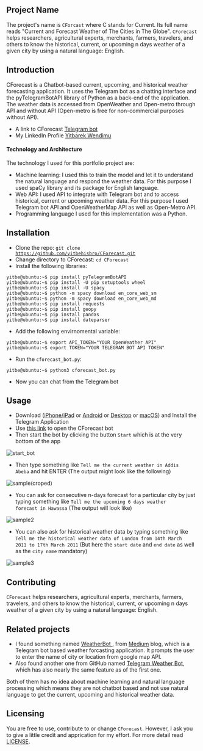 ## Project Name    
The project's name is <code>CForcast</code> where C stands for Current. Its full name reads "Current and Forecast Weather of The Cities in The Globe". <code>CForecast</code> helps researchers, agricultural experts, merchants, farmers, travelers, and others to know the historical, current, or upcoming n days weather of a given city by using a natural language: English.

## Introduction
CForecast is a Chatbot-based current, upcoming, and historical weather forecasting application. It uses the Telegram bot as a chatting interface and the pyTelegramBotAPI library of Python as a back-end of the application. The weather data is accessed from OpenWeather and Open-metro through API and without API (Open-metro is free for non-commercial purposes without API). 

- A link to CForecast <a href="https://t.me/CForecastBot" target="_blank" >Telegram bot</a>  
- My LinkedIn Profile <a href="https://www.linkedin.com/in/yitbewendimu" target="_blank" >Yitbarek Wendimu</a>
#### Technology and Architecture
The technology I used for this portfolio project are:
- Machine learning: I used this to train the model and let it to understand the natural language and respond the weather data. For this purpose I used spaCy library and its package for English language.
- Web API: I used API to integrate with Telegram bot and to access historical, current or upcoming weather data. For this purpose I used Telegram bot API and OpenWeatherMap API as well as Open-Metro API.
- Programming language I used for this implementation was a Python.


## Installation
- Clone the repo: <code>git clone https://github.com/yitbehisbro/CForecast.git</code>
- Change directory to CForecast: <code>cd CForecast</cd></code>
- Install the following libraries:
<pre>
<code>yitbe@ubuntu:~$ pip install pyTelegramBotAPI</code>
<code>yitbe@ubuntu:~$ pip install -U pip setuptools wheel</code>
<code>yitbe@ubuntu:~$ pip install -U spacy</code>
<code>yitbe@ubuntu:~$ python -m spacy download en_core_web_sm</code>
<code>yitbe@ubuntu:~$ python -m spacy download en_core_web_md</code>
<code>yitbe@ubuntu:~$ pip install requests</code>
<code>yitbe@ubuntu:~$ pip install geopy</code>
<code>yitbe@ubuntu:~$ pip install pandas</code>
<code>yitbe@ubuntu:~$ pip install dateparser</code>
</pre>
- Add the following envirnomental variable:
<pre>
<code>yitbe@ubuntu:~$ export API_TOKEN="YOUR OpenWeather API"</code>
<code>yitbe@ubuntu:~$ export TOKEN="YOUR TELEGRAM BOT API TOKEN"</code>
</pre>
- Run the <code>cforecast_bot.py</code>:
<pre>
<code>yitbe@ubuntu:~$ python3 cforecast_bot.py</code>
</pre>
- Now you can chat from the Telegram bot

## Usage
- Download (<a href="https://apps.apple.com/app/telegram-messenger/id686449807" target="_blank">iPhone/iPad</a> or <a href="https://telegram.org/android" target="_blank">Android</a> or <a href="https://desktop.telegram.org/" target="_blank">Desktop</a> or <a href="https://macos.telegram.org/" target="_blank">macOS</a>) and Install the Telegram Application
- Use <a href="https://t.me/CForecastBot" target="_blank">this link</a> to open the CForecast bot
- Then start the bot by clicking the button <code>Start</code> which is at the very bottom of the app

![start_bot](https://user-images.githubusercontent.com/72982296/230132415-0bccc50d-cb2c-469e-af01-318b09a2155e.png)

- Then type something like <code>Tell me the current weather in Addis Abeba</code> and hit ENTER (The output might look like the following)

![sample(croped)](https://user-images.githubusercontent.com/72982296/230132817-4f00fa29-7e63-4f8b-beb4-ea741f5fcc3d.png)

- You can ask for consecutive n-days forecast for a particular city by just typing something like <code>Tell me the upcoming 6 days weather forecast in Hawassa</code> (The output will look like)

![sample2](https://user-images.githubusercontent.com/72982296/230138978-6131e1f9-cfee-4394-abe4-4df7ce5fbdb0.png)

- You can also ask for historical weather data by typing something like <code>Tell me the historical weather data of London from 14th March 2011 to 17th March 2011</code> (But here the <code>start date</code> and <code>end date</code> as well as the <code>city name</code> mandatory)

![sample3](https://user-images.githubusercontent.com/72982296/230134313-7e3bc2fa-6224-4c57-83d9-66fa33bc491d.png)

## Contributing

<code>CForecast</code> helps researchers, agricultural experts, merchants, farmers, travelers, and others to know the historical, current, or upcoming n days weather of a given city by using a natural language: English.

## Related projects

- I found something named <a href="https://medium.com/weatherbot/telegram-bot-for-weather-report-f688ada85b93" target="_blank"> WeatherBot </a>, from <a href="https://medium.com/" target="_blank">Medium</a> blog, which is a Telegram bot based weather forcasting application. It prompts the user to enter the name of city or location from google map API.
- Also found another one from GitHub named <a href="https://github.com/mustafababil/Telegram-Weather-Bot" target="_blank">Telegram Weather Bot</a>, which has also nearly the same feature as of the first one.

Both of them has no idea about machine learning and natural language processing which means they are not chatbot based and not use natural language to get the current, upcoming and historical weather data.

## Licensing

You are free to use, contribute to or change <code>CForecast</code>. However, I ask you to give a little credit and apprication for my effort. For more detail read [LICENSE](https://github.com/yitbehisbro/CForecast/blob/main/LICENSE).
